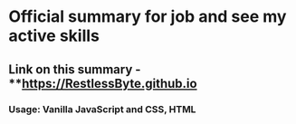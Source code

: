 # Official summary for job and see my active skills
## Link on this summary - **https://RestlessByte.github.io
### Usage: Vanilla JavaScript and CSS, HTML